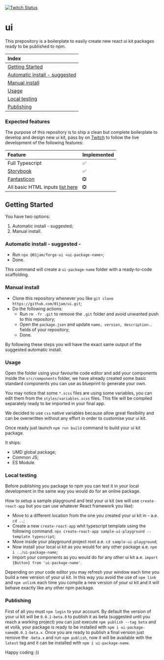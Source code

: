 [![Twitch Status](https://img.shields.io/twitch/status/01jam?style=social)](https://www.twitch.tv/01jam)

# ui

This prepository is a boilerplate to easily create new react ui kit packages ready to be published to npm.

| Index                                                         |
| :------------------------------------------------------------ |
| [Getting Started](#getting-started)                           |
| [Automatic install - suggested](#automatic-install-suggested) |
| [Manual install](#manual-install)                             |
| [Usage](#usage)                                               |
| [Local testing](#local-testing)                               |
| [Publishing](#publishing)                                     |

### Expected features

The purpose of this repository is to ship a clean but complete boilerplate to develop and design new ui kit, pass by on [Twitch](https://www.twitch.tv/01jam) to follow the live development of the following features:

| Feature                                                      | Implemented |
| :----------------------------------------------------------- | :---------- |
| Full Typescript                                              | ✅          |
| [Storybook](https://github.com/storybookjs/storybook/)       | ✅          |
| [Fantasticon](https://github.com/tancredi/fantasticon)       | ❎          |
| All basic HTML inputs [list here](/src/components/todo.todo) | ❎          |

## Getting Started

You have two options:

1.  Automatic install - suggested;
2.  Manual install.

### Automatic install - suggested -

-   Run `npx @01jam/forge-ui <ui-package-name>`;
-   Done.

This command will create a `ui-package-name` folder with a ready-to-code scaffolding.

### Manual install

-   Clone this repository whenever you like `git clone https://github.com/01jam/ui.git`;
-   Do the following actions:
    -   Run `rm -fr .git` to remove the `.git` folder and avoid unwanted push to this repository;
    -   Open the `package.json` and update `name, version, description..` fields of your repository;
    -   Done.

By following these steps you will have the exact same output of the suggested automatic install.

### Usage

Open the folder using your favourite code editor and add your components inside the `src/components` folder, we have already created some basic standard components you can use as blueprint to generate your own.

You may notice that some `*.scss` files are using some variables, you can edit them from the `styles/variables.scss` files. This file will be compiled separately ready to be imported in your final app.

We decided to use `css` native variables because allow great flexibility and can be overwritten without any effort in order to customise your ui kit.

Once ready just launch `npm run build` command to build your ui kit package.

It ships:

-   UMD global package;
-   Common JS;
-   ES Module.

### Local testing

Before publishing you package to npm you can test it in your local development in the same way you would do for an online package.

How to setup a sample playground and test your ui kit (we will use `create-react-app` but you can use whatever React framework you like):

-   Move to a different location from the one you created your ui kit in - a.e. `cd ..`;
-   Create a new `create-react-app` whit typescript template using the following command: `npx create-react-app sample-ui-playground --template typescript`;
-   Move inside your playground project root a.e. `cd sample-ui-playground`;
-   Now install your local ui kit as you would for any other package a.e. `npm i ../ui-package-name`;
-   Import your components as you would do for any other ui kit a.e. `import {Button} from 'ui-package-name'`.

Depending on your code editor you may refresh your window each time you build a new version of your ui kit.
In this way you avoid the use of `npm link` and `npm unlink` each time you compile a new version of your ui kit and it will behave exactly like any other npm package.

### Publishing

First of all you must `npm login` to your account. By default the version of your ui kit will be `0.0.1-beta.0` to publish it as beta (suggested until you reach a working project) you can just execute `npm publish --tag beta` and et voilà, your package is ready to be installed with `npm i ui-package-name@0.0.1-beta.x`.
Once you are ready to publish a final version just remove the `-beta.x` and run `npm publish`, now it will be available with the `latest` tag and it can be installed with `npm i ui-package-name`.

Happy coding :))
